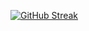 [![GitHub Streak](https://streak-stats.demolab.com/jaddanickhole=DenverCoder1)](https://git.io/streak-stats)
